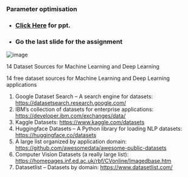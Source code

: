 ### Parameter optimisation

- ### **<a href="https://docs.google.com/presentation/d/e/2PACX-1vSOeguXJS_AfKpHdxS1aU91XQ6fN7ubknc80qwXzB1_XghMbnyuQ6Ftecd9vGKrow/pub?start=false&loop=false&delayms=60000"> Click Here</a> for ppt.**
- ### Go the last slide for the assignment

![image](https://github.com/user-attachments/assets/8a3be358-109e-41ed-b2c6-d85cd17a57fd)

14 Dataset Sources for Machine Learning and Deep Learning

14 free dataset sources for Machine Learning and Deep Learning applications

1. Google Dataset Search – A search engine for datasets:   https://datasetsearch.research.google.com/
2. IBM’s collection of datasets for enterprise applications:  https://developer.ibm.com/exchanges/data/
3. Kaggle Datasets: https://www.kaggle.com/datasets
4. Huggingface Datasets – A Python library for loading NLP datasets: https://huggingface.co/datasets
5. A large list organized by application domain: https://github.com/awesomedata/awesome-public-datasets
6. Computer Vision Datasets (a really large list): https://homepages.inf.ed.ac.uk/rbf/CVonline/Imagedbase.htm
7. Datasetlist – Datasets by domain: https://www.datasetlist.com/
